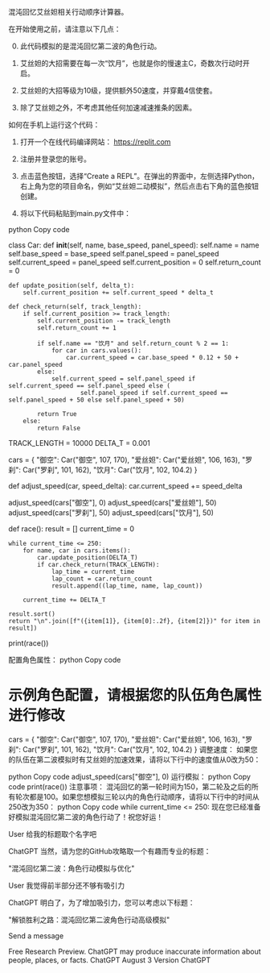 混沌回忆艾丝妲相关行动顺序计算器。

在开始使用之前，请注意以下几点：

0. 此代码模拟的是混沌回忆第二波的角色行动。

1. 艾丝妲的大招需要在每一次“饮月”，也就是你的慢速主C，奇数次行动时开启。

2. 艾丝妲的大招等级为10级，提供额外50速度，并穿戴4信使套。

3. 除了艾丝妲之外，不考虑其他任何加速减速推条的因素。

如何在手机上运行这个代码：
1. 打开一个在线代码编译网站：
https://replit.com

2. 注册并登录您的账号。

3. 点击蓝色按钮，选择“Create a REPL”。在弹出的界面中，左侧选择Python，右上角为您的项目命名，例如“艾丝妲二动模拟”，然后点击右下角的蓝色按钮创建。

4. 将以下代码粘贴到main.py文件中：


python
Copy code



class Car:
    def __init__(self, name, base_speed, panel_speed):
        self.name = name
        self.base_speed = base_speed
        self.panel_speed = panel_speed
        self.current_speed = panel_speed
        self.current_position = 0
        self.return_count = 0

    def update_position(self, delta_t):
        self.current_position += self.current_speed * delta_t

    def check_return(self, track_length):
        if self.current_position >= track_length:
            self.current_position -= track_length
            self.return_count += 1

            if self.name == "饮月" and self.return_count % 2 == 1:
                for car in cars.values():
                    car.current_speed = car.base_speed * 0.12 + 50 + car.panel_speed
            else:
                self.current_speed = self.panel_speed if self.current_speed == self.panel_speed else (
                        self.panel_speed if self.current_speed == self.panel_speed + 50 else self.panel_speed + 50)

            return True
        else:
            return False


TRACK_LENGTH = 10000
DELTA_T = 0.001

cars = {
    "御空": Car("御空", 107, 170),
    "爱丝妲": Car("爱丝妲", 106, 163),
    "罗刹": Car("罗刹", 101, 162),
    "饮月": Car("饮月", 102, 104.2)
}


def adjust_speed(car, speed_delta):
    car.current_speed += speed_delta


adjust_speed(cars["御空"], 0)
adjust_speed(cars["爱丝妲"], 50)
adjust_speed(cars["罗刹"], 50)
adjust_speed(cars["饮月"], 50)


def race():
    result = []
    current_time = 0

    while current_time <= 250:
        for name, car in cars.items():
            car.update_position(DELTA_T)
            if car.check_return(TRACK_LENGTH):
                lap_time = current_time
                lap_count = car.return_count
                result.append((lap_time, name, lap_count))

        current_time += DELTA_T

    result.sort()
    return "\n".join([f"({item[1]}, {item[0]:.2f}, {item[2]})" for item in result])


print(race())


配置角色属性：
python
Copy code
# 示例角色配置，请根据您的队伍角色属性进行修改
cars = {
    "御空": Car("御空", 107, 170),
    "爱丝妲": Car("爱丝妲", 106, 163),
    "罗刹": Car("罗刹", 101, 162),
    "饮月": Car("饮月", 102, 104.2)
}
调整速度：
如果您的队伍在第二波模拟时有艾丝妲的加速效果，请将以下行中的速度值从0改为50：

python
Copy code
adjust_speed(cars["御空"], 0)
运行模拟：
python
Copy code
print(race())
注意事项：
混沌回忆的第一轮时间为150，第二轮及之后的所有轮次都是100。如果您想模拟三轮以内的角色行动顺序，请将以下行中的时间从250改为350：
python
Copy code
while current_time <= 250:
现在您已经准备好模拟混沌回忆第二波的角色行动了！祝您好运！




User
给我的标题取个名字吧

ChatGPT
当然，请为您的GitHub攻略取一个有趣而专业的标题：

"混沌回忆第二波：角色行动模拟与优化"




User
我觉得前半部分还不够有吸引力

ChatGPT
明白了，为了增加吸引力，您可以考虑以下标题：

"解锁胜利之路：混沌回忆第二波角色行动高级模拟"





Send a message


Free Research Preview. ChatGPT may produce inaccurate information about people, places, or facts. ChatGPT August 3 Version
ChatGPT
